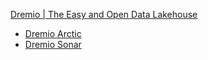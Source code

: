 [Dremio | The Easy and Open Data Lakehouse](https://www.dremio.com/)

- [Dremio Arctic](Dremio%20Arctic.md)
- [Dremio Sonar](Dremio%20Sonar.md)

